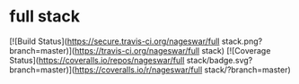 # full stack
[![Build Status](https://secure.travis-ci.org/nageswar/full stack.png?branch=master)](https://travis-ci.org/nageswar/full stack)
[![Coverage Status](https://coveralls.io/repos/nageswar/full stack/badge.svg?branch=master)](https://coveralls.io/r/nageswar/full stack/?branch=master)
